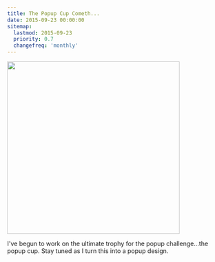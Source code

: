 ```yaml
---
title: The Popup Cup Cometh...
date: 2015-09-23 00:00:00
sitemap:
  lastmod: 2015-09-23
  priority: 0.7
  changefreq: 'monthly'
---
```

<img src="{{site.baseurl}}/assets/images/popup-cup.jpg" width="400">

I've begun to work on the ultimate trophy for the popup challenge...the popup cup.  Stay tuned as I turn this into a popup design.
